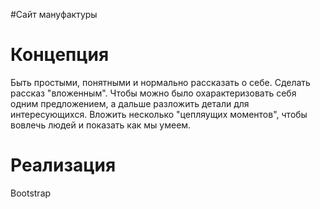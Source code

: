 #Сайт мануфактуры

Концепция
=========
Быть простыми, понятными и нормально рассказать о себе.
Сделать рассказ "вложенным". Чтобы можно было охарактеризовать себя одним предложением, а дальше разложить детали для интересующихся.
Вложить несколько "цепляущих моментов", чтобы вовлечь людей и показать как мы умеем.

Реализация
==========
Bootstrap